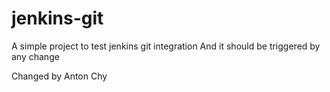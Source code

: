 # jenkins-git
A simple project to test jenkins git integration 
And it should be triggered by any change

Changed by Anton Chy
